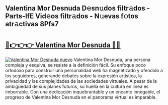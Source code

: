 ## Valentina Mor Desnuda D𝚎sn𝚞dos filtr𝚊dos - Parts-lfE Vid𝚎os filtr𝚊dos - N𝚞evas f𝚘tos atr𝚊ctivas 8Pfs7

# <h2><a href="http://mbdjb7y.tromn.icu/?c=Valentina+Mor+Desnuda">🔗👉👉👉 Valentina Mor Desnuda 🔗🔗</a></h2>

[![Valentina Mor Desnuda nuevo](https://i.imgur.com/pEAQMta.gif)](http://mbdjb7y.tromn.icu/?c=Valentina+Mor+Desnuda)
Valentina Mor Desnuda, una persona compleja y esquiva, se resiste a la definición fácil. Su enfoque poco ortodoxo para construir una personalidad web ha magnetizado y ofendido a los seguidores, generando debates sobre la expresión artística, la privacidad y las complejidades de las sociedades virtuales. A pesar de la ambigüedad de sus planes futuros, su huella en la cultura en línea es imborrable. Con una dedicación inquebrantable y un encanto innegable, el progreso de Valentina Mor Desnuda en el panorama virtual es imparable.
